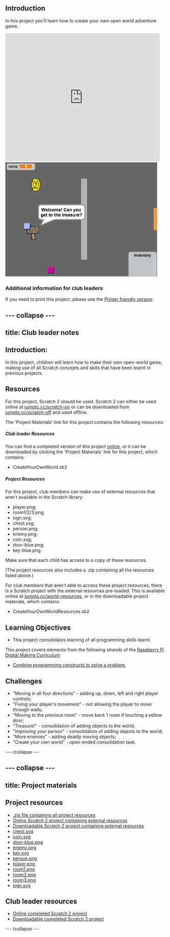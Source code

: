 ## Introduction

In this project you'll learn how to create your own open world adventure game.

<div class="scratch-preview">
  <iframe allowtransparency="true" width="485" height="402" src="https://scratch.mit.edu/projects/embed/34248822/?autostart=false" frameborder="0"></iframe>
  <img src="images/world-final.png">
</div>

### Additional information for club leaders

If you need to print this project, please use the [Printer friendly version](https://projects.raspberry-pi.org/en/projects/create-your-own-world/print).


--- collapse ---
---
title: Club leader notes
---


## Introduction:
In this project, children will learn how to make their own open-world game, making use of all Scratch concepts and skills that have been learnt in previous projects.

## Resources
For this project, Scratch 2 should be used. Scratch 2 can either be used online at [jumpto.cc/scratch-on](http://jumpto.cc/scratch-on) or can be downloaded from [jumpto.cc/scratch-off](http://jumpto.cc/scratch-off) and used offline.

The 'Project Materials' link for this project contains the following resources:

##### Club leader Resources

You can find a completed version of this project <a href="http://scratch.mit.edu/projects/34248822/#editor">online</a>, or it can be downloaded by clicking the 'Project Materials' link for this project, which contains:

+ CreateYourOwnWorld.sb2

##### Project Resources

For this project, club members can make use of external resources that aren't available in the Scratch library:

+ player.png;
+ room1/2/3.png;
+ sign.svg;
+ chest.svg;
+ person.png;
+ enemy.png;
+ coin.svg;
+ door-blue.png;
+ key-blue.png.

Make sure that each child has access to a copy of these resources.

(The project resources also includes a .zip containing all the resources listed above.)

For club members that aren't able to access these project resources, there is a Scratch project with the external resources pre-loaded. This is available online at [jumpto.cc/world-resources](http://jumpto.cc/world-resources), or in the downloadable project materials, which contains:

+ CreateYourOwnWorldResources.sb2 

## Learning Objectives
+ This project consolidates learning of all programming skills learnt.

This project covers elements from the following strands of the [Raspberry Pi Digital Making Curriculum](http://rpf.io/curriculum):

+ [Combine programming constructs to solve a problem.](https://www.raspberrypi.org/curriculum/programming/builder)

## Challenges
+ "Moving in all four directions" - adding up, down, left and right player controls;
+ "Fixing your player's movement" - not allowing the player to move through walls;
+ "Moving to the previous room" - move back 1 room if touching a yellow door;
+ "Treasure!" - consolidation of adding objects to the world;
+ "Improving your person" - consolidation of adding objects to the world;
+ "More enemies" - adding deadly moving objects;
+ "Create your own world" - open-ended consolidation task.


--- /collapse ---


--- collapse ---
---
title: Project materials
---
## Project resources
* [.zip file containing all project resources](resources/world-project-resources.zip)
* [Online Scratch 2 project containing external resources](http://jumpto.cc/world-resources)
* [Downloadable Scratch 2 project containing external resources](resources/CreateYourOwnWorldResources.sb2)
* [chest.svg](resources/chest.svg)
* [coin.svg](resources/coin.svg)
* [door-blue.png](resources/door-blue.png)
* [enemy.png](resources/enemy.png)
* [key.svg](resources/key.svg)
* [person.png](resources/person.png)
* [player.png](resources/player.png)
* [room1.png](resources/room1.png)
* [room2.png](resources/room2.png)
* [room3.png](resources/room3.png)
* [sign.svg](resources/sign.svg)

## Club leader resources
* [Online completed Scratch 2 project](http://scratch.mit.edu/projects/34248822/#editor)
* [Downloadable completed Scratch 2 project](resources/CreateYourOwnWorld.sb2)

--- /collapse ---